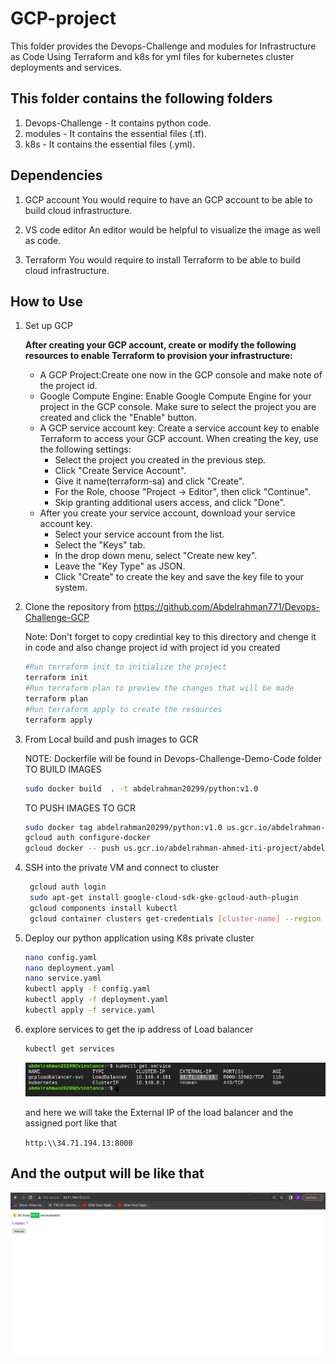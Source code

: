# GCP-project

This folder provides the Devops-Challenge and modules for Infrastructure as Code Using Terraform and k8s for yml files for kubernetes cluster deployments and services.

## This folder contains the following folders

1. Devops-Challenge - It contains python code.
2. modules - It contains the essential files (.tf).
3. k8s - It contains the essential files (.yml).

## Dependencies

1. GCP account
    You would require to have an GCP account to be able to build cloud infrastructure.

2. VS code editor
    An editor would be helpful to visualize the image as well as code.

3. Terraform
    You would require to install Terraform to be able to build cloud infrastructure.

## How to Use

1. Set up GCP

    **After creating your GCP account, create or modify the following resources to enable Terraform to provision your infrastructure:**

    - A GCP Project:Create one now in the GCP console and make note of the project id.
    - Google Compute Engine: Enable Google Compute Engine for your project in the GCP console. Make  sure to select the project you are created and click the "Enable" button.
    - A GCP service account key: Create a service account key to enable Terraform to access your GCP account.
    When creating the key, use the following settings:
      - Select the project you created in the previous step.
      - Click "Create Service Account".
      - Give it name(terraform-sa)  and click "Create".
      - For the Role, choose "Project -> Editor", then click "Continue".
      - Skip granting additional users access, and click "Done".
    - After you create your service account, download your service account key.
      - Select your service account from the list.
      - Select the "Keys" tab.
      - In the drop down menu, select "Create new key".
      - Leave the "Key Type" as JSON.
      - Click "Create" to create the key and save the key file to your system.
  
2. Clone the repository from <https://github.com/Abdelrahman771/Devops-Challenge-GCP>

    Note: Don't forget to copy credintial key to this directory and chenge it in code and also change project id with project id you created

    ``` bash
    #Run terraform init to initialize the project
    terraform init 
    #Run terraform plan to preview the changes that will be made
    terraform plan
    #Run terraform apply to create the resources
    terraform apply
    ```

3. From Local build and push images to GCR

   NOTE: Dockerfile will be found in  Devops-Challenge-Demo-Code folder TO BUILD IMAGES
   
    ``` bash
    sudo docker build  . -t abdelrahman20299/python:v1.0
    ```

    TO PUSH IMAGES TO GCR

    ```bash
    sudo docker tag abdelrahman20299/python:v1.0 us.gcr.io/abdelrahman-ahmed-iti-project/abdelrahman20299/python:v1.0
    gcloud auth configure-docker
    gcloud docker -- push us.gcr.io/abdelrahman-ahmed-iti-project/abdelrahman20299/python:v1.0
    ```

4. SSH into the private VM and connect to cluster

    ```bash
     gcloud auth login
     sudo apt-get install google-cloud-sdk-gke-gcloud-auth-plugin
     gcloud components install kubectl
     gcloud container clusters get-credentials [cluster-name] --region [cluster-region] --project[project-id]
    ```

5. Deploy our python application using K8s private cluster

    ```bash
    nano config.yaml 
    nano deployment.yaml 
    nano service.yaml 
    kubectl apply -f config.yaml
    kubectl apply -f deployment.yaml
    kubectl apply -f service.yaml
    ```

6. explore services to get the ip address of Load balancer

    ```bash
    kubectl get services
    ```

    ![result of get scv](Results/IP.png "External IP")

    and here we will take the External IP of the load balancer and the assigned port like that

    ```http:\\34.71.194.13:8000```

## And the output will be like that

![result of get scv](Results/Output.png "Output")

